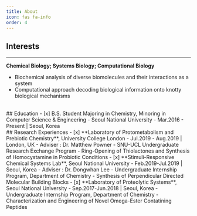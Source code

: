 ```yaml
---
title: About
icon: fas fa-info
order: 4
---
```



## Interests
---
**Chemical Biology; Systems Biology; Computational Biology**
- Biochemical analysis of diverse biomolecules and their interactions as a system
- Computational approach decoding biological information onto knotty biological mechanisms
<br>
## Education
- [x] B.S. Student Majoring in Chemistry, Minoring in Computer Science & Engineering
  - Seoul National University
  - Mar.2016 - Present | Seoul, Korea
<br>
## Research Experiences
- [x] **Laboratory of Protometabolism and Prebiotic Chemistry**, University College London
  - Jul.2019 - Aug.2019 | London, UK
  - Adviser : Dr. Matthew Powner
  - SNU-UCL Undergraduate Research Exchange Program
  - Ring-Opening of Thiolactones and Synthesis of Homocystamine in Probiotic Conditions
- [x] **Stimuli-Responsive Chemical Systems Lab**, Seoul National University
  - Feb.2019-Jul.2019 | Seoul, Korea
  - Adviser : Dr. Dongwhan Lee
  - Undergraduate Internship Program, Department of Chemistry
  - Synthesis of Perpendicular Directed Molecular Building Blocks
- [x] **Laboratory of Proteolytic Systems**, Seoul National University
  - Sep.2017-Jun.2018 | Seoul, Korea
  - Undergraduate Internship Program, Department of Chemistry
  - Characterization and Engineering of Novel Omega-Ester Contatining Peptides
  
